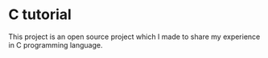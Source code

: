 # C tutorial

This project is an open source project which I made to share my experience in C programming language.